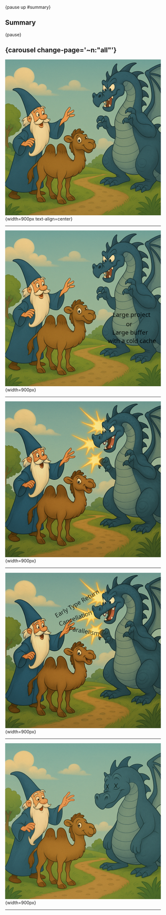 {pause up #summary}
## Summary

{pause}

{carousel change-page='~n:"all"'}
----
![Merlin's story](images/im1.png){width=900px text-align=center}

---
![Merlin's story](images/im1-name.png){width=900px}

---
![Merlin's story](images/im2.png){width=900px}

---

![Merlin's story](images/im2-name.png){width=900px}

---

![Merlin's story](images/im3.png){width=900px}

----
